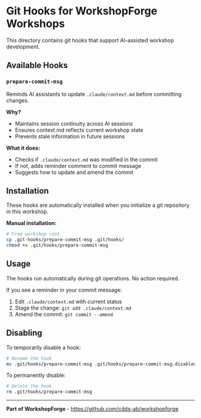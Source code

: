 # Git Hooks for WorkshopForge Workshops

This directory contains git hooks that support AI-assisted workshop development.

## Available Hooks

### `prepare-commit-msg`

Reminds AI assistants to update `.claude/context.md` before committing changes.

**Why?**
- Maintains session continuity across AI sessions
- Ensures context.md reflects current workshop state
- Prevents stale information in future sessions

**What it does:**
- Checks if `.claude/context.md` was modified in the commit
- If not, adds reminder comment to commit message
- Suggests how to update and amend the commit

## Installation

These hooks are automatically installed when you initialize a git repository in this workshop.

**Manual installation:**
```bash
# From workshop root
cp .git-hooks/prepare-commit-msg .git/hooks/
chmod +x .git/hooks/prepare-commit-msg
```

## Usage

The hooks run automatically during git operations. No action required.

If you see a reminder in your commit message:

1. Edit `.claude/context.md` with current status
2. Stage the change: `git add .claude/context.md`
3. Amend the commit: `git commit --amend`

## Disabling

To temporarily disable a hook:
```bash
# Rename the hook
mv .git/hooks/prepare-commit-msg .git/hooks/prepare-commit-msg.disabled
```

To permanently disable:
```bash
# Delete the hook
rm .git/hooks/prepare-commit-msg
```

---

**Part of WorkshopForge** - https://github.com/cdds-ab/workshopforge
